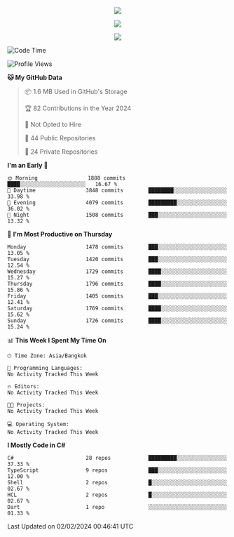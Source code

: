 <p align="center">
  <a href="say-hi.gif"> 
    <img align="center" src="say-hi.gif"/>
  </a>
</p>
<p align="center">
  <a href="https://github.com/htthinh1999">
    <img align="center" src="https://github-readme-stats-kappa-pink.vercel.app/api?username=htthinh1999&show_icons=true&count_private=true&theme=dracula"/>
  </a>
</p>
<p align="center">
  <a href="https://github.com/htthinh1999">
    <img src="https://github-readme-stats-kappa-pink.vercel.app/api/top-langs/?username=htthinh1999&layout=compact&langs_count=6&count_private=true&hide=tsql,hlsl,glsl,shaderlab&theme=dracula"/>
  </a>
</p>

<!--START_SECTION:waka-->
![Code Time](http://img.shields.io/badge/Code%20Time-0%20secs-blue)

![Profile Views](http://img.shields.io/badge/Profile%20Views-0-blue)

**🐱 My GitHub Data** 

> 📦 1.6 MB Used in GitHub's Storage 
 > 
> 🏆 82 Contributions in the Year 2024
 > 
> 🚫 Not Opted to Hire
 > 
> 📜 44 Public Repositories 
 > 
> 🔑 24 Private Repositories 
 > 
**I'm an Early 🐤** 

```text
🌞 Morning                1888 commits        ████░░░░░░░░░░░░░░░░░░░░░   16.67 % 
🌆 Daytime                3848 commits        ████████░░░░░░░░░░░░░░░░░   33.98 % 
🌃 Evening                4079 commits        █████████░░░░░░░░░░░░░░░░   36.02 % 
🌙 Night                  1508 commits        ███░░░░░░░░░░░░░░░░░░░░░░   13.32 % 
```
📅 **I'm Most Productive on Thursday** 

```text
Monday                   1478 commits        ███░░░░░░░░░░░░░░░░░░░░░░   13.05 % 
Tuesday                  1420 commits        ███░░░░░░░░░░░░░░░░░░░░░░   12.54 % 
Wednesday                1729 commits        ████░░░░░░░░░░░░░░░░░░░░░   15.27 % 
Thursday                 1796 commits        ████░░░░░░░░░░░░░░░░░░░░░   15.86 % 
Friday                   1405 commits        ███░░░░░░░░░░░░░░░░░░░░░░   12.41 % 
Saturday                 1769 commits        ████░░░░░░░░░░░░░░░░░░░░░   15.62 % 
Sunday                   1726 commits        ████░░░░░░░░░░░░░░░░░░░░░   15.24 % 
```


📊 **This Week I Spent My Time On** 

```text
🕑︎ Time Zone: Asia/Bangkok

💬 Programming Languages: 
No Activity Tracked This Week

🔥 Editors: 
No Activity Tracked This Week

🐱‍💻 Projects: 
No Activity Tracked This Week

💻 Operating System: 
No Activity Tracked This Week
```

**I Mostly Code in C#** 

```text
C#                       28 repos            █████████░░░░░░░░░░░░░░░░   37.33 % 
TypeScript               9 repos             ███░░░░░░░░░░░░░░░░░░░░░░   12.00 % 
Shell                    2 repos             █░░░░░░░░░░░░░░░░░░░░░░░░   02.67 % 
HCL                      2 repos             █░░░░░░░░░░░░░░░░░░░░░░░░   02.67 % 
Dart                     1 repo              ░░░░░░░░░░░░░░░░░░░░░░░░░   01.33 % 
```




 Last Updated on 02/02/2024 00:46:41 UTC
<!--END_SECTION:waka-->
